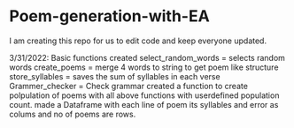 # Poem-generation-with-EA

I am creating this repo for us to edit code and keep everyone updated.

3/31/2022: 
 Basic functions created
 select_random_words = selects random words
 create_poems = merge 4 words to string to get poem like structure
 store_syllables = saves the sum of syllables in each verse
 Grammer_checker = Check grammar
 created a function to create polpulation of poems with all above functions with userdefined population count.
 made a Dataframe with each line of poem its syllables and error as colums and no of poems are rows.

